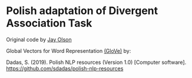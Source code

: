 # Polish adaptation of Divergent Association Task

Original code by [Jay Olson](https://github.com/jayolson/divergent-association-task)

Global Vectors for Word Representation [(GloVe)](https://github.com/sdadas/polish-nlp-resources/releases/download/v1.0/glove.zip) by:

Dadas, S. (2019). Polish NLP resources (Version 1.0) [Computer software]. https://github.com/sdadas/polish-nlp-resources
